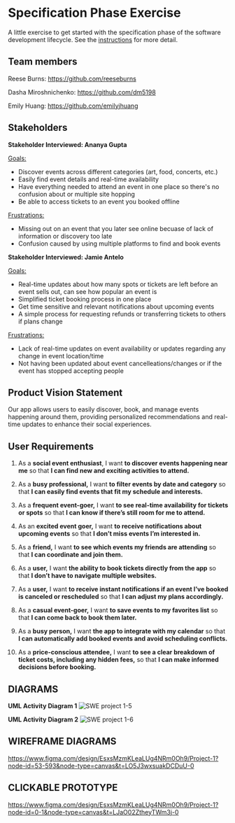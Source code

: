 # Specification Phase Exercise

A little exercise to get started with the specification phase of the software development lifecycle. See the [instructions](instructions.md) for more detail.

## Team members

Reese Burns: https://github.com/reeseburns

Dasha Miroshnichenko: https://github.com/dm5198

Emily Huang: https://github.com/emilyjhuang

## Stakeholders

**Stakeholder Interviewed: Ananya Gupta**

<ins>Goals:</ins>
- Discover events across different categories (art, food, concerts, etc.)
- Easily find event details and real-time availability
- Have everything needed to attend an event in one place so there's no confusion about or multiple site hopping
- Be able to access tickets to an event you booked offline

<ins>Frustrations:</ins>
- Missing out on an event that you later see online becuase of lack of information or discovery too late
- Confusion caused by using multiple platforms to find and book events 

**Stakeholder Interviewed: Jamie Antelo**

<ins>Goals:</ins>
-  Real-time updates about how many spots or tickets are left before an event sells out, can see how popular an event is
-  Simplified ticket booking process in one place
-  Get time sensitive and relevant notifications about upcoming events
-  A simple process for requesting refunds or transferring tickets to others if plans change
  
<ins>Frustrations:</ins>
- Lack of real-time updates on event availability or updates regarding any change in event location/time
- Not having been updated about event cancelleations/changes or if the event has stopped accepting people 

## Product Vision Statement

Our app allows users to easily discover, book, and manage events happening around them, providing personalized recommendations and real-time updates to enhance their social experiences.

## User Requirements

1. As a **social event enthusiast**, I want **to discover events happening near me** so that **I can find new and exciting activities to attend.** 

2. As a **busy professional,** I want **to filter events by date and category** so that **I can easily find events that fit my schedule and interests.**

3. As a **frequent event-goer,** I want **to see real-time availability for tickets or spots** so that **I can know if there’s still room for me to attend.**

4. As an **excited event goer,** I want **to receive notifications about upcoming events** so that **I don’t miss events I’m interested in.** 

5. As a **friend,** I want **to see which events my friends are attending** so that **I can coordinate and join them.**

 6. As a **user,** I want **the ability to book tickets directly from the app** so that **I don’t have to navigate multiple websites.** 

7. As a **user,** I want **to receive instant notifications if an event I’ve booked is canceled or rescheduled** so that **I can adjust my plans accordingly.**

8. As a **casual event-goer,** I want **to save events to my favorites list** so that **I can come back to book them later.**

9. As a **busy person,** I want **the app to integrate with my calendar** so that **I can automatically add booked events and avoid scheduling conflicts.**

10. As a **price-conscious attendee,** I want **to see a clear breakdown of ticket costs, including any hidden fees,** so that **I can make informed decisions before booking.**


## DIAGRAMS
**UML Activity Diagram 1**
![SWE project 1-5](https://github.com/user-attachments/assets/6a6f6549-ac1c-4bc0-b152-6b5e31bd3d94)


**UML Activity Diagram 2**
![SWE project 1-6](https://github.com/user-attachments/assets/cb7a90fd-abb7-4688-a9a7-e0cdcc935dfc)


## WIREFRAME DIAGRAMS
https://www.figma.com/design/EsxsMzmKLeaLUg4NRm0Oh9/Project-1?node-id=53-593&node-type=canvas&t=LO5J3wxsuakDCDuU-0


## CLICKABLE PROTOTYPE
https://www.figma.com/design/EsxsMzmKLeaLUg4NRm0Oh9/Project-1?node-id=0-1&node-type=canvas&t=LJaO02ZtheyTWm3j-0
